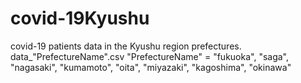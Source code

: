 # covid-19Kyushu
covid-19 patients data in the Kyushu region prefectures.
data_"PrefectureName".csv
"PrefectureName" = "fukuoka", "saga", "nagasaki", "kumamoto", "oita", "miyazaki", "kagoshima", "okinawa" 
